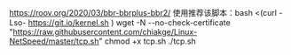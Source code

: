 https://roov.org/2020/03/bbr-bbrplus-bbr2/
使用推荐该脚本：bash <(curl -Lso- https://git.io/kernel.sh )
wget -N --no-check-certificate "https://raw.githubusercontent.com/chiakge/Linux-NetSpeed/master/tcp.sh"
chmod +x tcp.sh
./tcp.sh
